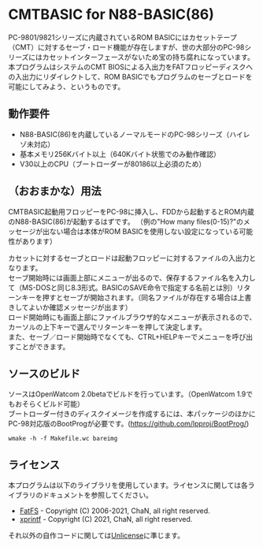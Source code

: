 CMTBASIC for N88-BASIC(86)
==========================

PC-9801/9821シリーズに内蔵されているROM BASICにはカセットテープ（CMT）に対するセーブ・ロード機能が存在しますが、世の大部分のPC-98シリーズにはカセットインターフェースがないため宝の持ち腐れになっています。
本プログラムはシステムのCMT BIOSによる入出力をFATフロッピーディスクへの入出力にリダイレクトして、ROM BASICでもプログラムのセーブとロードを可能にしてみよう、というものです。


動作要件
--------

* N88-BASIC(86)を内蔵しているノーマルモードのPC-98シリーズ（ハイレゾ未対応）
* 基本メモリ256Kバイト以上（640Kバイト状態でのみ動作確認）
* V30以上のCPU（ブートローダーが80186以上必須のため）


（おおまかな）用法
------------------

CMTBASIC起動用フロッピーをPC-98に挿入し、FDDから起動するとROM内蔵のN88-BASIC(86)が起動するはずです。
（例の"How many files(0-15)?"のメッセージが出ない場合は本体がROM BASICを使用しない設定になっている可能性があります）

カセットに対するセーブとロードは起動フロッピーに対するファイルの入出力となります。  
セーブ開始時には画面上部にメニューが出るので、保存するファイル名を入力して（MS-DOSと同じ8.3形式。BASICのSAVE命令で指定する名前とは別）リターンキーを押すとセーブが開始されます。（同名ファイルが存在する場合は上書きしてよいか確認メッセージが出ます）  
ロード開始時にも画面上部にファイルブラウザ的なメニューが表示されるので、カーソルの上下キーで選んでリターンキーを押して決定します。  
また、セーブ／ロード開始時でなくても、CTRL+HELPキーでメニューを呼び出すことができます。


ソースのビルド
--------------

ソースはOpenWatcom 2.0betaでビルドを行っています。（OpenWatcom 1.9でもおそらくビルド可能）  
ブートローダー付きのディスクイメージを作成するには、本パッケージのほかにPC-98対応版のBootProgが必要です。(https://github.com/lpproj/BootProg/)

```
wmake -h -f Makefile.wc bareimg
```

ライセンス
----------

本プログラムは以下のライブラリを使用しています。ライセンスに関しては各ライブラリのドキュメントを参照してください。

* [FatFS](http://elm-chan.org/fsw/ff/00index_e.html) - Copyright (C) 2006-2021, ChaN, all right reserved.
* [xprintf](http://elm-chan.org/fsw/strf/xprintf.html) - Copyright (C) 2021, ChaN, all right reserved.

それ以外の自作コードに関しては[Unlicense](https://unlicense.org/)に準じます。


